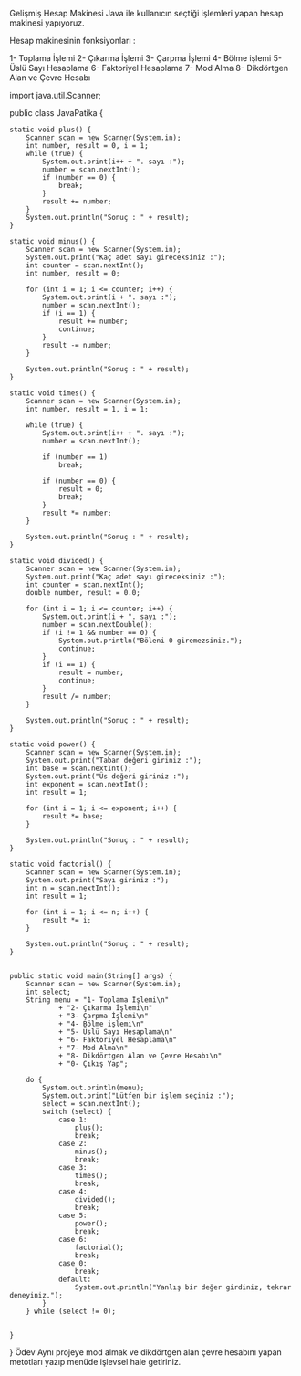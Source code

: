 Gelişmiş Hesap Makinesi
Java ile kullanıcın seçtiği işlemleri yapan hesap makinesi yapıyoruz.

Hesap makinesinin fonksiyonları :

1- Toplama İşlemi
2- Çıkarma İşlemi
3- Çarpma İşlemi
4- Bölme işlemi
5- Üslü Sayı Hesaplama
6- Faktoriyel Hesaplama
7- Mod Alma
8- Dikdörtgen Alan ve Çevre Hesabı


import java.util.Scanner;

public class JavaPatika {

    static void plus() {
        Scanner scan = new Scanner(System.in);
        int number, result = 0, i = 1;
        while (true) {
            System.out.print(i++ + ". sayı :");
            number = scan.nextInt();
            if (number == 0) {
                break;
            }
            result += number;
        }
        System.out.println("Sonuç : " + result);
    }

    static void minus() {
        Scanner scan = new Scanner(System.in);
        System.out.print("Kaç adet sayı gireceksiniz :");
        int counter = scan.nextInt();
        int number, result = 0;

        for (int i = 1; i <= counter; i++) {
            System.out.print(i + ". sayı :");
            number = scan.nextInt();
            if (i == 1) {
                result += number;
                continue;
            }
            result -= number;
        }

        System.out.println("Sonuç : " + result);
    }

    static void times() {
        Scanner scan = new Scanner(System.in);
        int number, result = 1, i = 1;

        while (true) {
            System.out.print(i++ + ". sayı :");
            number = scan.nextInt();

            if (number == 1)
                break;

            if (number == 0) {
                result = 0;
                break;
            }
            result *= number;
        }

        System.out.println("Sonuç : " + result);
    }

    static void divided() {
        Scanner scan = new Scanner(System.in);
        System.out.print("Kaç adet sayı gireceksiniz :");
        int counter = scan.nextInt();
        double number, result = 0.0;

        for (int i = 1; i <= counter; i++) {
            System.out.print(i + ". sayı :");
            number = scan.nextDouble();
            if (i != 1 && number == 0) {
                System.out.println("Böleni 0 giremezsiniz.");
                continue;
            }
            if (i == 1) {
                result = number;
                continue;
            }
            result /= number;
        }

        System.out.println("Sonuç : " + result);
    }

    static void power() {
        Scanner scan = new Scanner(System.in);
        System.out.print("Taban değeri giriniz :");
        int base = scan.nextInt();
        System.out.print("Üs değeri giriniz :");
        int exponent = scan.nextInt();
        int result = 1;

        for (int i = 1; i <= exponent; i++) {
            result *= base;
        }

        System.out.println("Sonuç : " + result);
    }

    static void factorial() {
        Scanner scan = new Scanner(System.in);
        System.out.print("Sayı giriniz :");
        int n = scan.nextInt();
        int result = 1;

        for (int i = 1; i <= n; i++) {
            result *= i;
        }

        System.out.println("Sonuç : " + result);
    }


    public static void main(String[] args) {
        Scanner scan = new Scanner(System.in);
        int select;
        String menu = "1- Toplama İşlemi\n"
                + "2- Çıkarma İşlemi\n"
                + "3- Çarpma İşlemi\n"
                + "4- Bölme işlemi\n"
                + "5- Üslü Sayı Hesaplama\n"
                + "6- Faktoriyel Hesaplama\n"
                + "7- Mod Alma\n"
                + "8- Dikdörtgen Alan ve Çevre Hesabı\n"
                + "0- Çıkış Yap";

        do {
            System.out.println(menu);
            System.out.print("Lütfen bir işlem seçiniz :");
            select = scan.nextInt();
            switch (select) {
                case 1:
                    plus();
                    break;
                case 2:
                    minus();
                    break;
                case 3:
                    times();
                    break;
                case 4:
                    divided();
                    break;
                case 5:
                    power();
                    break;
                case 6:
                    factorial();
                    break;
                case 0:
                    break;
                default:
                    System.out.println("Yanlış bir değer girdiniz, tekrar deneyiniz.");
            }
        } while (select != 0);


    }
}
Ödev
Aynı projeye mod almak ve dikdörtgen alan çevre hesabını yapan metotları yazıp menüde işlevsel hale getiriniz.